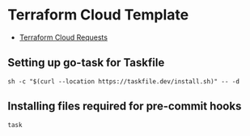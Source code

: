 # Terraform Cloud Template

- [Terraform Cloud Requests](https://github.com/SPHTech-Platform/terraform-cloud-configuration)

## Setting up go-task for Taskfile

`sh -c "$(curl --location https://taskfile.dev/install.sh)" -- -d`

## Installing files required for pre-commit hooks

`task`
